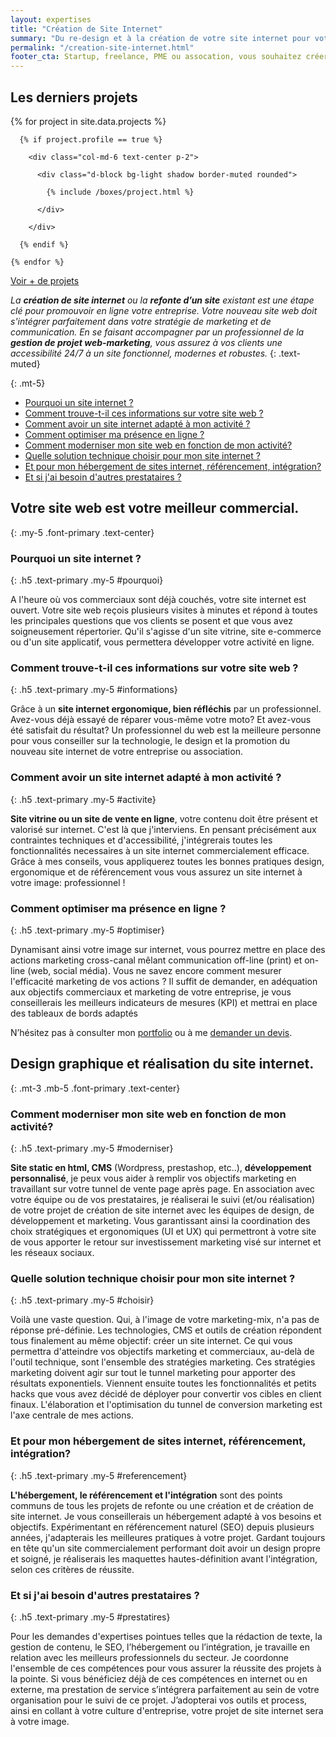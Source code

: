 ```yaml
---
layout: expertises
title: "Création de Site Internet"
summary: "Du re-design et à la création de votre site internet pour votre entreprise ou votre startup, le Chef de projet web freelance vous aide à améliorer votre présence en ligne."
permalink: "/creation-site-internet.html"
footer_cta: Startup, freelance, PME ou assocation, vous souhaitez créer un site internet qui répond à vos objectifs marketing? C'est le moment d'en parler ensemble.
---
```


<div class="row">
  <div class="col-12">
    <h2 class="my-2 ml-4">Les derniers projets</h2>
  </div>
    {% for project in site.data.projects %}

      {% if project.profile == true %}

        <div class="col-md-6 text-center p-2">

          <div class="d-block bg-light shadow border-muted rounded">
            
            {% include /boxes/project.html %}
          
          </div>
        
        </div>

      {% endif %}
      
    {% endfor %}  
</div>

<div class="row my-5">
  <div class="col-12 text-center">
    <a href="/portfolio.html" class="btn btn-outline-secondary">Voir + de projets</a>
  </div>
</div>


*La **création de site internet** ou la **refonte d’un site** existant est une étape clé pour promouvoir en ligne votre entreprise. Votre nouveau site web doit s'intégrer parfaitement dans votre stratégie de marketing et de communication. En se faisant accompagner par un professionnel de la **gestion de projet web-marketing**, vous assurez à vos clients une accessibilité 24/7 à un site fonctionnel, modernes et robustes.*
{: .text-muted}

{: .mt-5}
  - <a href="#pourquoi">Pourquoi un site internet ?</a>
  - <a href="#informations">Comment trouve-t-il ces informations sur votre site web ?</a>
  - <a href="#activite">Comment avoir un site internet adapté à mon activité ?</a>
  - <a href="#optimiser">Comment optimiser ma présence en ligne ?</a>
  - <a href="#moderniser">Comment moderniser mon site web en fonction de mon activité?</a>
  - <a href="#choisir">Quelle solution technique choisir pour mon site internet ?</a>
  - <a href="#referencement">Et pour mon hébergement de sites internet, référencement, intégration?</a>
  - <a href="#prestatires">Et si j'ai besoin d'autres prestataires ?</a>

## Votre site web est votre meilleur commercial.
{: .my-5 .font-primary .text-center}

### Pourquoi un site internet ?
{: .h5 .text-primary .my-5 #pourquoi}

A l'heure où vos commerciaux sont déjà couchés, votre site internet est ouvert. Votre site web reçois plusieurs visites à minutes et répond à toutes les principales questions que vos clients se posent et que vous avez soigneusement répertorier. Qu'il s'agisse d'un <a href="/offres/site-vitrine.html"></a>site vitrine, <a href="/offres/site-e-commerce.html"></a>site e-commerce ou d'un <a href="/offres/site-applicatif.html"></a>site applicatif, vous permettera développer votre activité en ligne.

### Comment trouve-t-il ces informations sur votre site web ?
{: .h5 .text-primary .my-5 #informations}

Grâce à un **site internet ergonomique, bien réfléchis** par un professionnel. Avez-vous déjà essayé de réparer vous-même votre moto? Et avez-vous été satisfait du résultat? Un professionnel du web est la meilleure personne pour vous conseiller sur la technologie, le design et la promotion du nouveau site internet de votre entreprise ou association.

### Comment avoir un site internet adapté à mon activité ?
{: .h5 .text-primary .my-5 #activite}

**Site vitrine ou un site de vente en ligne**, votre contenu doit être présent et valorisé sur internet. C'est là que j'interviens. En pensant précisément aux contraintes techniques et d'accessibilité, j'intégrerais toutes les fonctionnalités necessaires à un site internet commercialement efficace. Grâce à mes conseils, vous appliquerez toutes les bonnes pratiques design, ergonomique et de référencement vous vous assurez un site internet à votre image: professionnel !

### Comment optimiser ma présence en ligne ?
{: .h5 .text-primary .my-5 #optimiser}

Dynamisant ainsi votre image sur internet, vous pourrez mettre en place des actions marketing cross-canal mêlant communication off-line (print) et on-line (web, social média). Vous ne savez encore comment mesurer l'efficacité marketing de vos actions ? Il suffit de demander, en adéquation aux objectifs commerciaux et marketing de votre entreprise, je vous conseillerais les meilleurs indicateurs de mesures (KPI) et mettrai en place des tableaux de bords adaptés

N’hésitez pas à consulter mon <a href="/portfolio.html">portfolio</a> ou à me <a href="mailto:{{ site.data.authors.nicolas.email }}">demander un devis</a>.

## Design graphique et réalisation du site internet.
{: .mt-3 .mb-5 .font-primary .text-center}

### Comment moderniser mon site web en fonction de mon activité?
{: .h5 .text-primary .my-5 #moderniser}

**Site static en html, CMS** (Wordpress, prestashop, etc..), **développement personnalisé**, je peux vous aider à remplir vos objectifs marketing en travaillant sur votre tunnel de vente page après page. En association avec votre équipe ou de vos prestataires, je réaliserai le suivi (et/ou réalisation) de votre projet de création de site internet avec les équipes de design, de développement et marketing. Vous garantissant ainsi la coordination des choix stratégiques et ergonomiques (UI et UX) qui permettront à votre site de vous apporter le retour sur investissement marketing visé sur internet et les réseaux sociaux.

### Quelle solution technique choisir pour mon site internet ?
{: .h5 .text-primary .my-5 #choisir}

Voilà une vaste question. Qui, à l'image de votre marketing-mix, n'a pas de réponse pré-définie. Les technologies, CMS et outils de création répondent tous finalement au même objectif: créer un site internet. Ce qui vous permettra d'atteindre vos objectifs marketing et commerciaux, au-delà de l'outil technique, sont l'ensemble des stratégies marketing. Ces stratégies marketing doivent agir sur tout le tunnel marketing pour apporter des résultats exponentiels. Viennent ensuite toutes les fonctionnalités et petits hacks que vous avez décidé de déployer pour convertir vos cibles en client finaux. L'élaboration et l'optimisation du tunnel de conversion marketing est l'axe centrale de mes actions.

### Et pour mon hébergement de sites internet, référencement, intégration?
{: .h5 .text-primary .my-5 #referencement}

**L'hébergement, le référencement et l'intégration** sont des points communs de tous les projets de refonte ou une création et de création de site internet. Je vous conseillerais un hébergement adapté à vos besoins et objectifs. Expérimentant en référencement naturel (SEO) depuis plusieurs années, j'adapterais les meilleures pratiques à votre projet. Gardant toujours en tête qu'un site commercialement performant doit avoir un design propre et soigné, je réaliserais les maquettes hautes-définition avant l'intégration, selon ces critères de réussite.

### Et si j'ai besoin d'autres prestataires ?
{: .h5 .text-primary .my-5 #prestatires}

Pour les demandes d'expertises pointues telles que la rédaction de texte, la gestion de contenu, le SEO, l’hébergement ou l’intégration, je travaille en relation avec les meilleurs professionnels du secteur. Je coordonne l'ensemble de ces compétences pour vous assurer la réussite des projets à la pointe. Si vous bénéficiez déjà de ces compétences en internet ou en externe, ma prestation de service s’intégrera parfaitement au sein de votre organisation pour le suivi de ce projet. J’adopterai vos outils et process, ainsi en collant à votre culture d'entreprise, votre projet de site internet sera à votre image.
